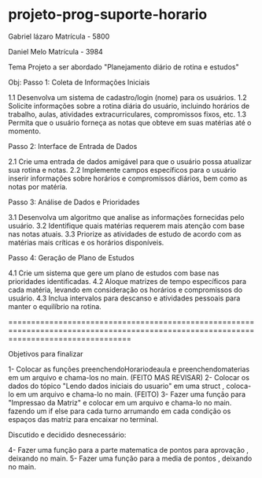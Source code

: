 # projeto-prog-suporte-horario

Gabriel lázaro
Matrícula - 5800

Daniel Melo
Matrícula - 3984

Tema Projeto a ser abordado "Planejamento diário de rotina e estudos"

Obj:
Passo 1: Coleta de Informações Iniciais

  1.1 Desenvolva um sistema de cadastro/login (nome) para os usuários.
  1.2 Solicite informações sobre a rotina diária do usuário, incluindo horários de trabalho, aulas, atividades extracurriculares, compromissos fixos, etc.
  1.3 Permita que o usuário forneça as notas que obteve em suas matérias até o momento.

Passo 2: Interface de Entrada de Dados

  2.1 Crie uma entrada de dados amigável para que o usuário possa atualizar sua rotina e notas.
  2.2 Implemente campos específicos para o usuário inserir informações sobre horários e compromissos diários, bem como as notas por matéria.

Passo 3: Análise de Dados e Prioridades

  3.1 Desenvolva um algoritmo que analise as informações fornecidas pelo usuário.
  3.2 Identifique quais matérias requerem mais atenção com base nas notas atuais.
  3.3 Priorize as atividades de estudo de acordo com as matérias mais críticas e os horários disponíveis.

Passo 4: Geração de Plano de Estudos

  4.1 Crie um sistema que gere um plano de estudos com base nas prioridades identificadas.
  4.2 Aloque matrizes de tempo específicos para cada matéria, levando em consideração os horários e compromissos do usuário.
  4.3 Inclua intervalos para descanso e atividades pessoais para manter o equilíbrio na rotina.

=======================================================================================================================================

Objetivos para finalizar

1- Colocar as funções preenchendoHorariodeaula e preenchendomaterias em um arquivo e chama-los no main. (FEITO MAS REVISAR)
2- Colocar os dados do tópico "Lendo dados iniciais do usuario" em uma struct , coloca-lo em um arquivo e chama-lo no main. (FEITO)
3- Fazer uma função para "Impressao da Matriz" e colocar em um arquivo e chama-lo no main. 
    fazendo um if else para cada turno arrumando em cada condição os espaços das matriz para encaixar no terminal.


Discutido e decidido desnecessário:

4- Fazer uma função para a parte matematica de pontos para aprovação , deixando no main. 
5- Fazer uma função para a media de pontos  , deixando no main.